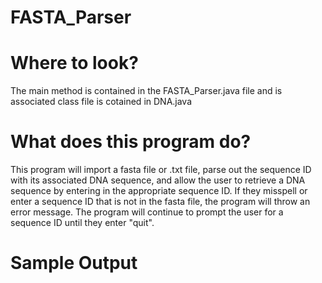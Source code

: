 # FASTA_Parser

# Where to look?
The main method is contained in the FASTA_Parser.java file and is associated class file is cotained in DNA.java

# What does this program do?
This program will import a fasta file or .txt file, parse out the sequence ID with its associated DNA sequence, and allow the user to retrieve a DNA sequence by entering in the appropriate sequence ID. If they misspell or enter a sequence ID that is not in the fasta file, the program will throw an error message. The program will continue to prompt the user for a sequence ID until they enter "quit".

# Sample Output
